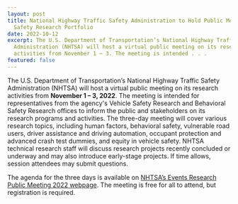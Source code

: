 ```yaml
---
layout: post
title: National Highway Traffic Safety Administration to Hold Public Meeting on
  Safety Research Portfolio
date: 2022-10-12
excerpt: The U.S. Department of Transportation’s National Highway Traffic Safety
  Administration (NHTSA) will host a virtual public meeting on its research
  activities from November 1 – 3. The meeting is intended . . .
featured: false
---
```

The U.S. Department of Transportation’s National Highway Traffic Safety Administration (NHTSA) will host a virtual public meeting on its research activities from **November 1 – 3, 2022**. The meeting is intended for representatives from the agency's Vehicle Safety Research and Behavioral Safety Research offices to inform the public and stakeholders on its research programs and activities. The three-day meeting will cover various research topics, including human factors, behavioral safety, vulnerable road users, driver assistance and driving automation, occupant protection and advanced crash test dummies, and equity in vehicle safety. NHTSA technical research staff will discuss research projects recently concluded or underway and may also introduce early-stage projects. If time allows, session attendees may submit questions.

The agenda for the three days is available on [NHTSA’s Events Research Public Meeting 2022 webpage](https://www.nhtsa.gov/events/research-public-meeting-2022). The meeting is free for all to attend, but registration is required.